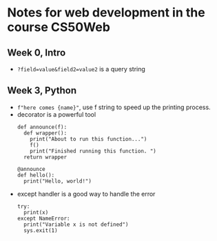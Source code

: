 # Notes for web development in the course CS50Web

## Week 0, Intro
- `?field=value&field2=value2` is a query string


## Week 3, Python
- `f"here comes {name}"`, use f string to speed up the printing process.
- decorator is a powerful tool
  ```
  def announce(f):
    def wrapper():
      print("About to run this function...")
      f()
      print("Finished running this function. ")
    return wrapper

  @announce
  def hello():
    print("Hello, world!")
  ```
- except handler is a good way to handle the error
  ```
  try:
    print(x)
  except NameError:
    print("Variable x is not defined")
    sys.exit(1)
  ```
